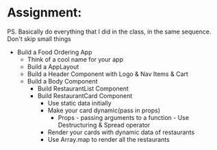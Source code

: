 # Assignment:

PS. Basically do everything that I did in the class, in the same sequence. Don't skip small things

- Build a Food Ordering App
  - Think of a cool name for your app
  - Build a AppLayout
  - Build a Header Component with Logo & Nav Items & Cart
  - Build a Body Component
    - Build RestaurantList Component
    - Build RestaurantCard Component
      - Use static data initially
      - Make your card dynamic(pass in props)
        - Props - passing arguments to a function - Use Destructuring & Spread operator
      - Render your cards with dynamic data of restaurants
      - Use Array.map to render all the restaurants
